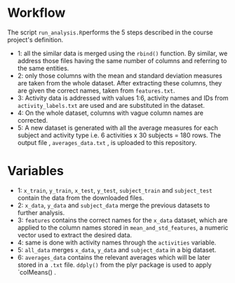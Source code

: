 # Workflow

The script `run_analysis.R`performs the 5 steps described in the course project's definition.

* 1: all the similar data is merged using the `rbind()` function. By similar, we address those files having the same number of columns and referring to the same entities.
* 2: only those columns with the mean and standard deviation measures are taken from the whole dataset. After extracting these columns, they are given the correct names, taken from `features.txt`.
* 3: Activity data is addressed with values 1:6, activity names and IDs from `activity_labels.txt` are used and are substituted in the dataset.
* 4: On the whole dataset, columns with vague column names are corrected.
* 5: A new dataset is generated with all the average measures for each subject and activity type i.e. 6 activities x 30 subjects   = 180 rows. The output file , `averages_data.txt` , is uploaded to this repository.

# Variables

* 1: `x_train`, `y_train`, `x_test`, `y_test`, `subject_train` and `subject_test` contain the data from the downloaded files.
* 2: `x_data`, `y_data` and `subject_data` merge the previous datasets to further analysis.
* 3: `features` contains the correct names for the `x_data` dataset, which are applied to the column names stored in `mean_and_std_features`, a numeric vector used to extract the desired data.
* 4: same is done with activity names through the `activities` variable.
* 5: `all_data` merges `x_data`, `y_data` and `subject_data` in a big dataset.
* 6: `averages_data` contains the relevant averages which will be later stored in a `.txt` file. `ddply()` from the plyr package is used to apply `colMeans() .

